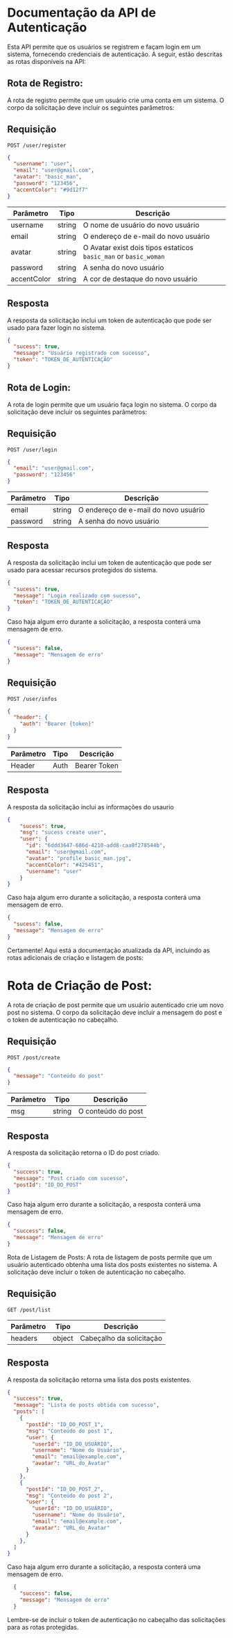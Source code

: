 # Documentação da API de Autenticação
Esta API permite que os usuários se registrem e façam login em um sistema, fornecendo credenciais de autenticação. A seguir, estão descritas as rotas disponíveis na API:

## Rota de Registro:
A rota de registro permite que um usuário crie uma conta em um sistema. O corpo da solicitação deve incluir os seguintes parâmetros:

## Requisição
`POST /user/register`

```json
{
  "username": "user",
  "email": "user@gmail.com",
  "avatar": "basic_man",
  "password": "123456",
  "accentColor": "#9d12f7"
}
```

| Parâmetro   |  Tipo  |               Descrição                                          |
|-------------|--------|------------------------------------------------------------------|
| username    | string | O nome de usuário do novo usuário                                |
| email       | string | O endereço de e-mail do novo usuário                             |
| avatar      | string | O Avatar exist dois tipos estaticos `basic_man` or `basic_woman` |
| password    | string | A senha do novo usuário                                          |
| accentColor | string | A cor de destaque do novo usuário                                |

## Resposta
A resposta da solicitação inclui um token de autenticação que pode ser usado para fazer login no sistema.

```json
{
  "sucess": true,
  "message": "Usuário registrado com sucesso",
  "token": "TOKEN_DE_AUTENTICAÇÃO"
}
```
## Rota de Login:
A rota de login permite que um usuário faça login no sistema. O corpo da solicitação deve incluir os seguintes parâmetros:

## Requisição
`POST /user/login`

```json
{
  "email": "user@gmail.com",
  "password": "123456"
}
```

| Parâmetro   |  Tipo  |               Descrição              |
|-------------|--------|--------------------------------------|
| email       | string | O endereço de e-mail do novo usuário |
| password    | string | A senha do novo usuário              |

## Resposta
A resposta da solicitação inclui um token de autenticação que pode ser usado para acessar recursos protegidos do sistema.

```json
{
  "sucess": true,
  "message": "Login realizado com sucesso",
  "token": "TOKEN_DE_AUTENTICAÇÃO"
}
```
Caso haja algum erro durante a solicitação, a resposta conterá uma mensagem de erro.

```json
{
  "sucess": false,
  "message": "Mensagem de erro"
}
```


## Requisição
`POST /user/infos`

```json
{
  "header": {
    "auth": "Bearer {token}"
  }
}
```

| Parâmetro   |  Tipo  |               Descrição              |
|-------------|--------|--------------------------------------|
| Header      |  Auth  | Bearer Token                         |

## Resposta
A resposta da solicitação inclui as informações do usaurio

```json
{
    "sucess": true,
    "msg": "sucess create user",
    "user": {
      "id": "6ddd3647-686d-4210-add8-caa0f278544b",
      "email": "user@gmail.com",
      "avatar": "profile_basic_man.jpg",
      "accentColor": "#425451",
      "username": "user"
    }
}
```
Caso haja algum erro durante a solicitação, a resposta conterá uma mensagem de erro.

```json
{
  "sucess": false,
  "message": "Mensagem de erro"
}
```

Certamente! Aqui está a documentação atualizada da API, incluindo as rotas adicionais de criação e listagem de posts:

# Rota de Criação de Post:
A rota de criação de post permite que um usuário autenticado crie um novo post no sistema. O corpo da solicitação deve incluir a mensagem do post e o token de autenticação no cabeçalho.

## Requisição

`POST /post/create`

```json
{
  "message": "Conteúdo do post"
}
```

| Parâmetro   |  Tipo  |               Descrição              |
|-------------|--------|--------------------------------------|
| msg         | string | O conteúdo do post                   |

## Resposta
A resposta da solicitação retorna o ID do post criado.

```json
{
  "success": true,
  "message": "Post criado com sucesso",
  "postId": "ID_DO_POST"
}
```
Caso haja algum erro durante a solicitação, a resposta conterá uma mensagem de erro.

```json
{
  "success": false,
  "message": "Mensagem de erro"
}
```
Rota de Listagem de Posts:
A rota de listagem de posts permite que um usuário autenticado obtenha uma lista dos posts existentes no sistema. A solicitação deve incluir o token de autenticação no cabeçalho.

## Requisição

`GET /post/list`

| Parâmetro   |  Tipo  |               Descrição              |
|-------------|--------|--------------------------------------|
| headers	    | object | Cabeçalho da solicitação             |

## Resposta

A resposta da solicitação retorna uma lista dos posts existentes.

```json
{
  "success": true,
  "message": "Lista de posts obtida com sucesso",
  "posts": [
    {
      "postId": "ID_DO_POST_1",
      "msg": "Conteúdo do post 1",
      "user": {
        "userId": "ID_DO_USUÁRIO",
        "username": "Nome do Usuário",
        "email": "email@example.com",
        "avatar": "URL_do_Avatar"
      }
    },
    {
      "postId": "ID_DO_POST_2",
      "msg": "Conteúdo do post 2",
      "user": {
        "userId": "ID_DO_USUÁRIO",
        "username": "Nome do Usuário",
        "email": "email@example.com",
        "avatar": "URL_do_Avatar"
      }
    },
  ]
}
```
Caso haja algum erro durante a solicitação, a resposta conterá uma mensagem de erro.

```json
  {
    "success": false,
    "message": "Mensagem de erro"
  }
```
Lembre-se de incluir o token de autenticação no cabeçalho das solicitações para as rotas protegidas.
